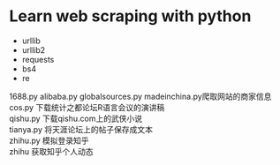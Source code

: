 Learn web scraping with python
===========
- urllib
- urllib2
- requests
- bs4
- re

1688.py alibaba.py globalsources.py madeinchina.py爬取网站的商家信息  
cos.py 下载统计之都论坛R语言会议的演讲稿  
qishu.py 下载qishu.com上的武侠小说  
tianya.py 将天涯论坛上的帖子保存成文本  
zhihu.py 模拟登录知乎    
zhihu 获取知乎个人动态
